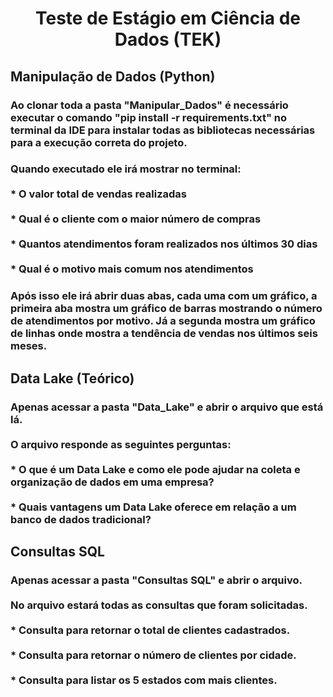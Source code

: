<h1 align="center">Teste de Estágio em Ciência de Dados (TEK)</h1>

###

<h2 align="left">Manipulação de Dados (Python)</h2>

###

<h3 align="left">Ao clonar toda a pasta "Manipular_Dados" é necessário executar o comando "pip install -r requirements.txt" no terminal da IDE para instalar todas as bibliotecas necessárias para a execução correta do projeto.</h3>

###

<h3 align="left">Quando executado ele irá mostrar no terminal:<br><br>* O valor total de vendas realizadas<br><br>* Qual é o cliente com o maior número de compras<br><br>* Quantos atendimentos foram realizados nos últimos 30 dias<br><br>* Qual é o motivo mais comum nos atendimentos</h3>

###

<h3 align="left">Após isso ele irá abrir duas abas, cada uma com um gráfico, a primeira aba mostra um gráfico de barras mostrando o número de atendimentos por motivo. Já a segunda mostra um gráfico de linhas onde mostra a tendência de vendas nos últimos seis meses.</h3>

###

<h2 align="left">Data Lake (Teórico)</h2>

###

<h3 align="left">Apenas acessar a pasta "Data_Lake" e abrir o arquivo que está lá.<br><br>O arquivo responde as seguintes perguntas:<br><br>* O que é um Data Lake e como ele pode ajudar na coleta e organização de dados em uma empresa?<br><br>* Quais vantagens um Data Lake oferece em relação a um banco de dados tradicional?</h3>

###

<h2 align="left">Consultas SQL</h2>

###

<h3 align="left">Apenas acessar a pasta "Consultas SQL" e abrir o arquivo.<br><br>No arquivo estará todas as consultas que foram solicitadas.<br><br>* Consulta para retornar o total de clientes cadastrados.<br><br>* Consulta para retornar o número de clientes por cidade.<br><br>* Consulta para listar os 5 estados com mais clientes.</h3>

###

